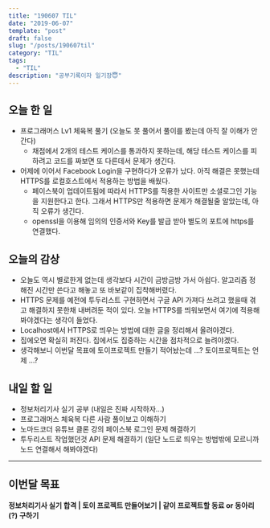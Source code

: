 ```yaml
---
title: "190607 TIL"
date: "2019-06-07"
template: "post"
draft: false
slug: "/posts/190607til"
category: "TIL"
tags:
  - "TIL"
description: "공부기록이자 일기장😇"
---
```


## 오늘 한 일

- 프로그래머스 Lv1 체육복 풀기 (오늘도 못 풀어서 풀이를 봤는데 아직 잘 이해가 안간다)
  - 채점에서 2개의 테스트 케이스를 통과하지 못하는데, 해당 테스트 케이스를 피하려고 코드를 짜보면 또 다른데서 문제가 생긴다.
- 어제에 이어서 Facebook Login을 구현하다가 오류가 났다. 아직 해결은 못했는데 HTTPS를 로컬호스트에서 적용하는 방법을 배웠다.
  - 페이스북이 업데이트됨에 따라서 HTTPS를 적용한 사이트만 소셜로그인 기능을 지원한다고 한다. 그래서 HTTPS만 적용하면 문제가 해결될줄 알았는데, 아직 오류가 생긴다. 
  - openssl을 이용해 임의의 인증서와 Key를 발급 받아 별도의 포트에 https를 연결했다.

## 오늘의 감상

- 오늘도 역시 별로한게 없는데 생각보다 시간이 금방금방 가서 아쉽다. 알고리즘 정해진 시간만 쓴다고 해놓고 또 바보같이 집착해버렸다.
- HTTPS 문제를 예전에 투두리스트 구현하면서 구글 API 가져다 쓰려고 했을때 겪고 해결하지 못한채 내버려둔 적이 있다. 오늘 HTTPS를 띄워보면서 여기에 적용해봐야겠다는 생각이 들었다.
- Localhost에서 HTTPS로 띄우는 방법에 대한 글을 정리해서 올려야겠다.
- 집에오면 확실히 퍼진다. 집에서도 집중하는 시간을 점차적으로 늘려야겠다.
- 생각해보니 이번달 목표에 토이프로젝트 만들기 적어놨는데 …? 토이프로젝트는 언제 …?



## 내일 할 일

- 정보처리기사 실기 공부 (내일은 진짜 시작하자...)
- 프로그래머스 체육복 다른 사람 풀이보고 이해하기
- 노마드코더 유튜브 클론 강의 페이스북 로그인 문제 해결하기
- 투두리스트 작업했던것 API 문제 해결하기 (일단 노드로 띄우는 방법밖에 모르니까 노드 연결해서 해봐야겠다)

---

## 이번달 목표

**정보처리기사 실기 합격 | 토이 프로젝트 만들어보기 | 같이 프로젝트할 동료 or 동아리(?) 구하기**